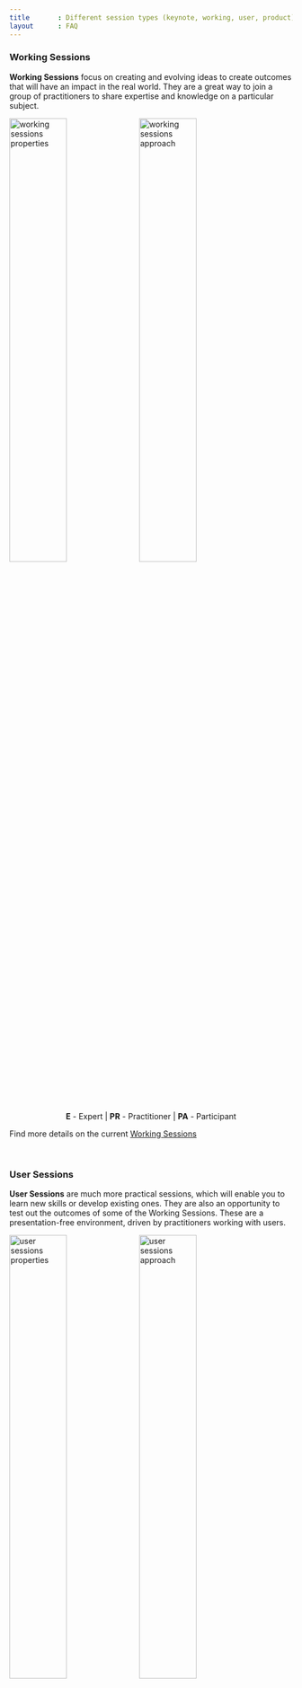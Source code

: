 ```yaml
---
title       : Different session types (keynote, working, user, product)
layout      : FAQ
---
```


### Working Sessions
**Working Sessions** focus on creating and evolving ideas to create outcomes that will have an impact in the real world. They are a great way to join a group of practitioners to share expertise and knowledge on a particular subject.

<img src="/img/pages/working_session_properties.png" alt="working sessions properties" style="width: 45%;"/>
<img src="/img/pages/working_session_approach.png" alt="working sessions approach" style="width: 45%;"/><br/>
<a name="user-session"></a>
<p style="text-align: center;"> <strong>E</strong> - Expert | <strong>PR</strong> - Practitioner | <strong>PA</strong> - Participant </p>

Find more details on the current [Working Sessions](https://open-security-summit.org/working-sessions/)

<br/>

### User Sessions
**User Sessions** are much more practical sessions, which will enable you to learn new skills or develop existing ones. They are also an opportunity to test out the outcomes of some of the Working Sessions. These are a presentation-free environment, driven by practitioners working with users.

<img src="/img/pages/user_session_properties.png" alt="user sessions properties" style="width: 45%;"/>
<img src="/img/pages/user_session_approach.png" alt="user sessions approach" style="width: 45%;"/><br/>
<a name="product-session"></a>
<p style="text-align: center;"><strong>E</strong> - Expert | <strong>PA</strong> - Participant </p>

Find more details on the current [User Sessions](https://open-security-summit.org/user-sessions/)

<br/>
### Product Sessions
**Product Sessions** are based around commercial products or services (i.e. not freely available)

These sessions are designed to provide an environment to share real-world insights about these products, to learn more about how to use them and to engage directly with the vendor.

Vendors are key players in the Security landscape and these sessions (all happening during the Evening) allow customers and potential customers to interact directly with the knowledgeable vendor’s SMEs.
Find more details on the current [Product Sessions](https://open-security-summit.org/product-sessions/)

<br/>

### Keynotes
**Keynote** establishes the framework for the programme of the summit. The keynotes speaker at the summit includes the central subjects in their speech, giving an overview of the spirit in which the summit will be realized.

<a name="draft-status"></a>
<img src="/img/pages/keynotes_session_properties.png" alt="keynotes properties" style="width: 55%;"/>
<img src="/img/pages/keynote_approach.png" alt="keynotes approach" style="width: 35%;"/><br/>

<br/>

### Draft
Content has not been finalized yet. Some of the required content is already available, but further details will be added. The session description is not fully ready.  Further updates are expected.

<br/>

### Roles and Expectations
An **organizer** leads a sessions, a **practitioner** gives strong support by sharing valuable experience and a **participant** receive great value from the session's outcomes.
<p style="text-align: center;"><img src="/img/pages/roles_and_expectations.png" alt="roles and expectations" style="width: 95%;"/></p>

<br/>

### Why Create a Session?
We would like to hear from you about your `challenges`, `passions` and `interests`. You can define a session which would cover the topic and subjects that you are interested in.

Choose the appropriate session type (`working` or `user`), describe the session (write content), define expected outcomes and be an evangelist of the session you created thus you will recruit attendees (other persons who are interested in the same subjects).

<img src="/img/pages/why_create_session.png" alt="Why create a session?" style="width: 90%;"/>
